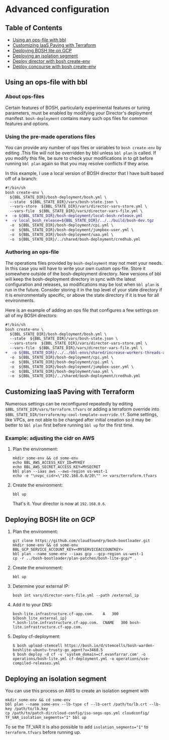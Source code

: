 # Advanced configuration

## Table of Contents
* <a href='#opsfile'>Using an ops-file with bbl</a>
* <a href='#terraform'>Customizing IaaS Paving with Terraform</a>
* <a href='#boshlite'>Deploying BOSH lite on GCP</a>
* <a href='#isoseg'>Deploying an isolation segment</a>
* <a href='#director'>Deploy director with bosh create-env</a>
* <a href='#concourse'>Deploy concourse with bosh create-env</a>


## <a name='opsfile'></a>Using an ops-file with bbl

### About ops-files

Certain features of BOSH, particularly experimental features or tuning parameters, must be enabled by modifying your
Director's deployment manifest. `bosh-deployment` contains many such ops files for common features and options.

### Using the pre-made operations files
You can provide any number of ops files or variables to `bosh create-env` by editing .This file will not be overridden by bbl unless `bbl plan` is
called. If you modify this file, be sure to check your modifications in to git before running `bbl plan` again so that
you may resolve conflicts if they arise.

In this example, I use a local version of BOSH director that I have built based off of a branch:
```diff
#!/bin/sh
bosh create-env \
  ${BBL_STATE_DIR}/bosh-deployment/bosh.yml \
  --state  ${BBL_STATE_DIR}/vars/bosh-state.json \
  --vars-store  ${BBL_STATE_DIR}/vars/director-vars-store.yml \
  --vars-file  ${BBL_STATE_DIR}/vars/director-vars-file.yml \
+  -o ${BBL_STATE_DIR}/bosh-deployment/local-bosh-release.yml
+  -v local_bosh_release=${BBL_STATE_DIR}/../../build/bosh-dev.tgz
  -o  ${BBL_STATE_DIR}/bosh-deployment/cpi.yml \
  -o  ${BBL_STATE_DIR}/bosh-deployment/jumpbox-user.yml \
  -o  ${BBL_STATE_DIR}/bosh-deployment/uaa.yml \
  -o  ${BBL_STATE_DIR}/../shared/bosh-deployment/credhub.yml 
```

### Authoring an ops-file
The operations files provided by `bosh-deployment` may not meet your needs. In this case you will have to write your own
custom ops-file. Store it somewhere outside of the bosh-deployment directory. New versions of bbl will keep the
bosh-deployment directory in sync with the latest configuration and releases, so modifications may be lost when
`bbl plan` is run in the future. Consider storing it in the top level of your state directory if it is environmentally
specific, or above the state directory if it is true for all environments.

Here is an example of adding an ops file that configures a few settings on all of my BOSH directors:  
```diff
#!/bin/sh
bosh create-env \
  ${BBL_STATE_DIR}/bosh-deployment/bosh.yml \
  --state  ${BBL_STATE_DIR}/vars/bosh-state.json \
  --vars-store  ${BBL_STATE_DIR}/vars/director-vars-store.yml \
  --vars-file  ${BBL_STATE_DIR}/vars/director-vars-file.yml \
+  -o ${BBL_STATE_DIR}/../../bbl-envs/shared/increase-workers-threads-and-flush-arp.yml
  -o  ${BBL_STATE_DIR}/bosh-deployment/cpi.yml \
  -o  ${BBL_STATE_DIR}/bosh-deployment/cpi.yml \
  -o  ${BBL_STATE_DIR}/bosh-deployment/jumpbox-user.yml \
  -o  ${BBL_STATE_DIR}/bosh-deployment/uaa.yml \
  -o  ${BBL_STATE_DIR}/../shared/bosh-deployment/credhub.yml
```
## <a name='terraform'></a>Customizing IaaS Paving with Terraform
Numerous settings can be reconfigured repeatedly by editing `$BBL_STATE_DIR/vars/terraform.tfvars` or adding a terraform override into  `$BBL_STATE_DIR/terraform/my-cool-template-override.tf`. Some settings, like VPCs, are not able to be changed after initial creation so it may be better to `bbl plan` first before running `bbl up` for the first time.

### Example: adjusting the cidr on AWS
1. Plan the environment:
    ```
    mkdir some-env && cd some-env
    echo BBL_AWS_ACCESS_KEY_ID=MYKEY
    echo BBL_AWS_SECRET_ACCESS_KEY=MYSECRET
    bbl plan --iaas aws --aws-region us-west-1
    echo -e "\nvpc_cidr=\"192.168.0.0/20\"" >> vars/terraform.tfvars
    ```
1. Create the environment:
    ```
    bbl up
    ```
    That's it. Your director is now at `192.168.0.6`.

## <a name='boshlite'></a>Deploying BOSH lite on GCP
1. Plan the environment:
    ```
    git clone https://github.com/cloudfoundry/bosh-bootloader.git
    mkdir some-env && cd some-env
    BBL_GCP_SERVICE_ACCOUNT_KEY=<MYSERVICEACCOUNTKEY>
    bbl plan --name some-env --iaas gcp --gcp-region us-west-1
    cp -r ../bosh-bootloader/plan-patches/bosh-lite-gcp/* .
    ```
1. Create the environment:
    ```
    bbl up
    ```
1. Determine your external IP:
    ```
    bosh int vars/director-vars-file.yml --path /external_ip
    ```
1. Add it to your DNS:
    ```
    bosh-lite.infrastructure.cf-app.com.	A	300	${bosh_lite_external_ip}
    *.bosh-lite.infrastructure.cf-app.com.	CNAME	300	bosh-lite.infrastructure.cf-app.com.
    ```
1. Deploy cf-deployment:
    ```
    $ bosh upload-stemcell https://bosh.io/d/stemcells/bosh-warden-boshlite-ubuntu-trusty-go_agent?v=3468.5
    $ bosh deploy -d cf -v 'system_domain=cf.evanfarrar.com' -o operations/bosh-lite.yml cf-deployment.yml -o operations/use-compiled-releases.yml
    ```

## <a name='isoseg'></a>Deploying an isolation segment
You can use this process on AWS to create an isolation segment with 
```
mkdir some-env && cd some-env
bbl plan --name some-env --lb-type cf --lb-cert /path/to/lb.crt --lb-key /path/to/lb.key
cp /path/to/patch-dir/cloud-config/iso-segs-ops.yml cloudconfig/
TF_VAR_isolation_segments="1" bbl up
```
To se the TF_VAR it is also possible to add `isolation_segments="1"` to `terraform.tfvars` before running up.
